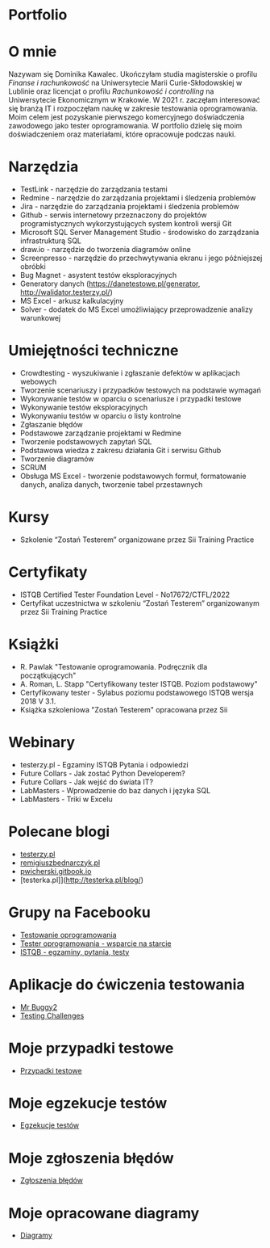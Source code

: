 # Portfolio
# O mnie
Nazywam się Dominika Kawalec. Ukończyłam studia magisterskie o profilu *Finanse i rachunkowość* na Uniwersytecie Marii Curie-Skłodowskiej w Lublinie oraz licencjat o profilu *Rachunkowość i controlling* na Uniwersytecie Ekonomicznym w Krakowie. W 2021 r. zaczęłam interesować się branżą IT i rozpoczęłam naukę w zakresie testowania oprogramowania. Moim celem jest pozyskanie pierwszego komercyjnego doświadczenia zawodowego jako tester oprogramowania. W portfolio dzielę się moim doświadczeniem oraz materiałami, które opracowuje podczas nauki.
# Narzędzia
- TestLink -  narzędzie do zarządzania testami
- Redmine - narzędzie do zarządzania projektami i śledzenia problemów
- Jira - narzędzie do zarządzania projektami i śledzenia problemów
- Github - serwis internetowy przeznaczony do projektów programistycznych wykorzystujących system kontroli wersji Git
- Microsoft SQL Server Management Studio - środowisko do zarządzania infrastrukturą SQL
- draw.io - narzędzie do tworzenia diagramów online
- Screenpresso - narzędzie do przechwytywania ekranu i jego późniejszej obróbki
- Bug Magnet - asystent testów eksploracyjnych
- Generatory danych (https://danetestowe.pl/generator, http://walidator.testerzy.pl/)
- MS Excel - arkusz kalkulacyjny
- Solver - dodatek do MS Excel umożliwiający przeprowadzenie analizy warunkowej
# Umiejętności techniczne
- Crowdtesting - wyszukiwanie i zgłaszanie defektów w aplikacjach webowych
- Tworzenie scenariuszy i przypadków testowych na podstawie wymagań
- Wykonywanie testów w oparciu o scenariusze i przypadki testowe
- Wykonywanie testów eksploracyjnych
- Wykonywaniu testów w oparciu o listy kontrolne
- Zgłaszanie błędów
- Podstawowe zarządzanie projektami w Redmine
- Tworzenie podstawowych zapytań SQL
- Podstawowa wiedza z zakresu działania Git i serwisu Github
- Tworzenie diagramów
- SCRUM
- Obsługa MS Excel - tworzenie podstawowych formuł, formatowanie danych, analiza danych, tworzenie tabel przestawnych
# Kursy
- Szkolenie “Zostań Testerem” organizowane przez Sii Training Practice
# Certyfikaty
- ISTQB Certified Tester Foundation Level - No17672/CTFL/2022
- Certyfikat uczestnictwa w szkoleniu “Zostań Testerem” organizowanym przez Sii Training Practice
# Książki
- R. Pawlak "Testowanie oprogramowania. Podręcznik dla początkujących"
- A. Roman, L. Stapp "Certyfikowany tester ISTQB. Poziom podstawowy"
- Certyfikowany tester - Sylabus poziomu podstawowego ISTQB wersja 2018 V 3.1.
- Książka szkoleniowa "Zostań Testerem" opracowana przez Sii
# Webinary
- testerzy.pl - Egzaminy ISTQB Pytania i odpowiedzi
- Future Collars - Jak zostać Python Developerem? 
- Future Collars - Jak wejść do świata IT?
- LabMasters - Wprowadzenie do baz danych i języka SQL
- LabMasters - Triki w Excelu
# Polecane blogi
- [testerzy.pl](https://testerzy.pl/)
- [remigiuszbednarczyk.pl](https://remigiuszbednarczyk.pl)
- [pwicherski.gitbook.io](https://pwicherski.gitbook.io/testowanie-oprogramowania/)
- [testerka.pl]](http://testerka.pl/blog/)
# Grupy na Facebooku
- [Testowanie oprogramowania](https://www.facebook.com/groups/TestowanieOprogramowania)
- [Tester oprogramowania - wsparcie na starcie](https://www.facebook.com/groups/testeroprogramowania)
- [ISTQB - egzaminy, pytania, testy](https://www.facebook.com/groups/194288250951242)
# Aplikacje do ćwiczenia testowania
- [Mr Buggy2](http://demo.mrbuggy2.testarena.pl/)
- [Testing Challenges](http://testingchallenges.thetestingmap.org/)
# Moje przypadki testowe
- [Przypadki testowe](https://drive.google.com/drive/folders/1Huq-IyWar_Xq_fUDzmIs2Q_PfjaXgdfV?usp=sharing)
# Moje egzekucje testów
- [Egzekucje testów](https://drive.google.com/drive/folders/1rhRpqbNAegf91ek30ORVyxIC_94aZnbP?usp=sharing)
# Moje zgłoszenia błędów
- [Zgłoszenia błędów](https://drive.google.com/drive/folders/1BOCt0NTTuaK6E6TQXPtvB9_0LamY2RoP?usp=sharing)
# Moje opracowane diagramy
- [Diagramy](https://drive.google.com/drive/folders/1Mvzg3GerKfv9JJ6q4YQ1-0ZsjNkcfXPI?usp=sharing)